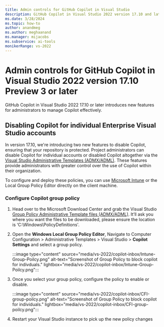 ```yaml
---
title: Admin controls for GitHub Copilot in Visual Studio
description: GitHub Copilot in Visual Studio 2022 version 17.10 and later introduces new features for administrators to manage Copilot effectively. 
ms.date: 3/28/2024
ms.topic: how-to 
author: anandmeg
ms.author: meghaanand
ms.manager: mijacobs
ms.subservice: ai-tools
monikerRange: vs-2022
---
```


# Admin controls for GitHub Copilot in Visual Studio 2022 version 17.10 Preview 3 or later
GitHub Copilot in Visual Studio 2022 17.10 or later introduces new features for administrators to manage Copilot effectively.

## Disabling Copilot for individual Enterprise Visual Studio accounts

In version 17.10, we're introducing two new features to disable Copilot, ensuring that your repository is protected. 
Project administrators can disable Copilot for individual accounts or disabled Copilot altogether via the [Visual Studio Administrative Templates (ADMX/ADML)](https://www.microsoft.com/en-us/download/details.aspx?id=104405). These features provide administrators with greater control over the use of Copilot within their organization.


To configure and deploy these policies, you can use [Microsoft Intune](https://learn.microsoft.com/en-us/visualstudio/install/administrative-templates?view=vs-2022#deploying-the-policies&preserve-view=true) or the Local Group Policy Editor directly on the client machine.


### Configure Copilot group policy

1. Head over to the Microsoft Download Center and grab the Visual Studio [Group Policy Administrative Template files (ADMX/ADML)](https://www.microsoft.com/en-us/download/details.aspx?id=104405). It’ll ask you where you want the files to be downloaded, please ensure the location is ‘C:\Windows\PolicyDefinitions'.


2. Open the **Windows Local Group Policy Editor**, Navigate to Computer Configuration > Administrative Templates > Visual Studio > **Copilot Settings** and select a group policy.

   :::image type="content" source="media/vs-2022/copilot-inbox/Intune-Group-Poilcy.png" alt-text="Screenshot of Group Policy to block copilot for indivduals." lightbox="media/vs-2022/copilot-inbox/Intune-Group-Poilcy.png":::

3. Once you select your group policy, configure the policy to enable or disable.
   
   :::image type="content" source="media/vs-2022/copilot-inbox/CFI-group-poilcy.png" alt-text="Screenshot of Group Policy to block copilot for individuals." lightbox="media/vs-2022/copilot-inbox/CFI-group-poilcy.png":::


4. Restart your Visual Studio instance to pick up the new policy changes

